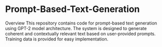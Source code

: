 # Prompt-Based-Text-Generation

Overview
This repository contains code for prompt-based text generation using GPT-2 model architecture. The system is designed to generate coherent and contextually relevant text based on user-provided prompts. Training data is provided for easy implementation.